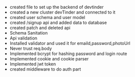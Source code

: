 - created file to set up the backend of devtinder
- created a new cluster devTinder and connected to it
- created user schema and user model
- created /signup api and added data to database
- created patch and deleted api
- Schema Sanitation
- Api validation
- Installed validator and used it for emaild,password,photoUrl
- Never trust req.body
- Implemented bcrypt for hashing password and login route
- Implemented cookie and cookie parser
- Implemented jwt token
- created middleware to do auth part

